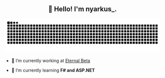 <h2 align="center">👋 Hello! I'm nyarkus_.</h2>
<p align="center">
  <img src = "https://raw.githubusercontent.com/nyarkus/nyarkus/d5734c6d26a0df0bc0dca697593e85163fc1d2b6/github-snake-dark.svg?token=A3Y3TDNTMBQ3Y4SN6NHIEG3GXZLHU">
</p>

- 🔭 I’m currently working at [Eternal Beta](https://github.com/Kacianoki/Eternal-Beta)
<!--- 💬 Ask me about **nothing :<**-->
- 🌱 I’m currently learning **F# and ASP.NET**

<!--START_SECTION:waka-->
<!--END_SECTION:waka-->
